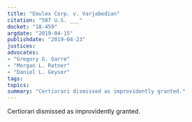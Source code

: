 ```yaml
---
title: "Emulex Corp. v. Varjabedian"
citation: "587 U.S. ___"
docket: "18-459"
argdate: "2019-04-15"
publishdate: "2019-04-23"
justices:
advocates:
- "Gregory G. Garre"
- "Morgan L. Ratner"
- "Daniel L. Geyser"
tags:
topics:
summary: "Certiorari dismissed as improvidently granted."
---
```

Certiorari dismissed as improvidently granted.
